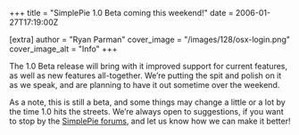 +++
title = "SimplePie 1.0 Beta coming this weekend!"
date = 2006-01-27T17:19:00Z

[extra]
author = "Ryan Parman"
cover_image = "/images/128/osx-login.png"
cover_image_alt = "Info"
+++

The 1.0 Beta release will bring with it improved support for current features, as well as new features all-together. We’re putting the spit and polish on it as we speak, and are planning to have it out sometime over the weekend.

As a note, this is still a beta, and some things may change a little or a lot by the time 1.0 hits the streets. We’re always open to suggestions, if you want to stop by the [SimplePie forums](http://support.simplepie.org/categories.php), and let us know how we can make it better!
